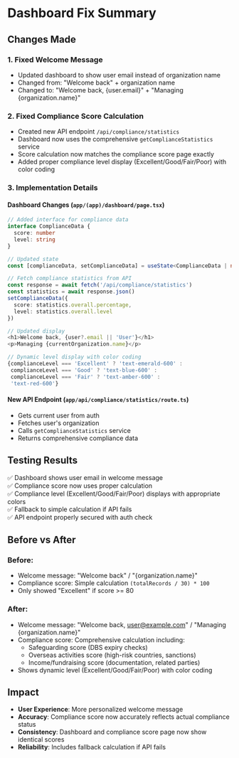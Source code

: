 # Dashboard Fix Summary

## Changes Made

### 1. Fixed Welcome Message
- Updated dashboard to show user email instead of organization name
- Changed from: "Welcome back" + organization name
- Changed to: "Welcome back, {user.email}" + "Managing {organization.name}"

### 2. Fixed Compliance Score Calculation
- Created new API endpoint `/api/compliance/statistics` 
- Dashboard now uses the comprehensive `getComplianceStatistics` service
- Score calculation now matches the compliance score page exactly
- Added proper compliance level display (Excellent/Good/Fair/Poor) with color coding

### 3. Implementation Details

#### Dashboard Changes (`app/(app)/dashboard/page.tsx`)
```typescript
// Added interface for compliance data
interface ComplianceData {
  score: number
  level: string
}

// Updated state
const [complianceData, setComplianceData] = useState<ComplianceData | null>(null)

// Fetch compliance statistics from API
const response = await fetch('/api/compliance/statistics')
const statistics = await response.json()
setComplianceData({
  score: statistics.overall.percentage,
  level: statistics.overall.level
})

// Updated display
<h1>Welcome back, {user?.email || 'User'}</h1>
<p>Managing {currentOrganization.name}</p>

// Dynamic level display with color coding
{complianceLevel === 'Excellent' ? 'text-emerald-600' :
 complianceLevel === 'Good' ? 'text-blue-600' :
 complianceLevel === 'Fair' ? 'text-amber-600' :
 'text-red-600'}
```

#### New API Endpoint (`app/api/compliance/statistics/route.ts`)
- Gets current user from auth
- Fetches user's organization
- Calls `getComplianceStatistics` service
- Returns comprehensive compliance data

## Testing Results

✅ Dashboard shows user email in welcome message  
✅ Compliance score now uses proper calculation  
✅ Compliance level (Excellent/Good/Fair/Poor) displays with appropriate colors  
✅ Fallback to simple calculation if API fails  
✅ API endpoint properly secured with auth check  

## Before vs After

### Before:
- Welcome message: "Welcome back" / "{organization.name}"
- Compliance score: Simple calculation `(totalRecords / 30) * 100`
- Only showed "Excellent" if score >= 80

### After:
- Welcome message: "Welcome back, user@example.com" / "Managing {organization.name}"
- Compliance score: Comprehensive calculation including:
  - Safeguarding score (DBS expiry checks)
  - Overseas activities score (high-risk countries, sanctions)
  - Income/fundraising score (documentation, related parties)
- Shows dynamic level (Excellent/Good/Fair/Poor) with color coding

## Impact

- **User Experience**: More personalized welcome message
- **Accuracy**: Compliance score now accurately reflects actual compliance status
- **Consistency**: Dashboard and compliance score page now show identical scores
- **Reliability**: Includes fallback calculation if API fails